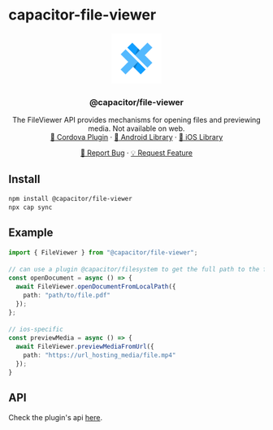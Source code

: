 # capacitor-file-viewer

<div align="center">
  <a href="https://github.com/ionic-team/capacitor-file-viewer">
    <img src=".github/assets/logo.png" alt="Logo" width="auto" height="100">
  </a>

<h3 align="center">@capacitor/file-viewer</h3>

  <p align="center">
    The FileViewer API provides mechanisms for opening files and previewing media. Not available on web.
    <br />
    <a href="https://github.com/ionic-team/cordova-outsystems-file-viewer">🔌 Cordova Plugin</a>
    ·
    <a href="https://github.com/ionic-team/ion-android-fileviewer">🤖 Android Library</a>
    ·
    <a href="https://github.com/ionic-team/ion-ios-fileviewer">🍏 iOS Library</a>
  </p>
  <p align="center">
    <a href="https://github.com/ionic-team/capacitor-file-viewer/issues/new?labels=bug&template=bug-report.md">🐛 Report Bug</a>
    ·
    <a href="https://github.com/ionic-team/capacitor-file-viewer/issues/new?labels=enhancement&template=feature-request.md">   💡 Request Feature</a>
  </p>
</div>

## Install

```bash
npm install @capacitor/file-viewer
npx cap sync
```

## Example

```typescript
import { FileViewer } from "@capacitor/file-viewer";

// can use a plugin @capacitor/filesystem to get the full path to the file
const openDocument = async () => {
  await FileViewer.openDocumentFromLocalPath({
    path: "path/to/file.pdf"
  });
};

// ios-specific
const previewMedia = async () => {
  await FileViewer.previewMediaFromUrl({
    path: "https://url_hosting_media/file.mp4"
  });
}
```

## API

Check the plugin's api [here](packages/capacitor-plugin/README.md).

